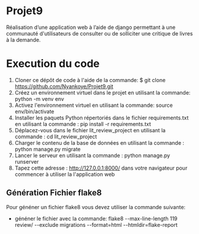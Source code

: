 # Projet9
Réalisation d’une application web à l’aide de django permettant à une communauté d'utilisateurs de consulter ou de solliciter une critique de livres à la demande.
# Execution du code
 1. Cloner ce dépôt de code à l'aide de la commande: $ git clone https://github.com/Nyankoye/Projet9.git 
 2. Créez un environnement virtuel dans le projet en utilisant la commande: python -m venv env
 3. Activez l'environnement virtuel en utilisant la commande: source env/bin/activate 
 4. Installer les paquets Python répertoriés dans le fichier requirements.txt en utilisant la commande : pip install -r requirements.txt
 5. Déplacez-vous  dans le fichier lit_review_project en utilisant la commande : cd lit_review_project
 6. Charger le contenu de la base de données en utilisant la commande : python manage.py migrate
 7. Lancer le serveur en utilisant la commande : python manage.py runserver
 8. Tapez cette adresse : http://127.0.0.1:8000/ dans votre navigateur pour commencer à utiliser la l'application web

## Génération Fichier flake8
 Pour généner un fichier flake8 vous devez utiliser la commande suivante:
 * généner le fichier avec la commande: flake8 --max-line-length 119 review/ --exclude migrations --format=html --htmldir=flake-report
